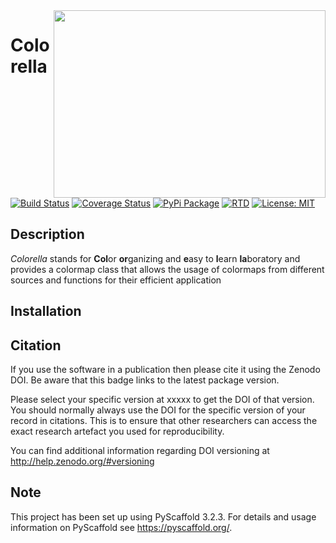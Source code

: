 <img align="right" src="https://github.com/TUW-GEO/colorella/raw/develop/docs/imgs/colorella_logo.png" height="300" width="435">

# Colorella
[![Build Status](https://travis-ci.org/TUW-GEO/colorella.svg?branch=master)](https://travis-ci.org/TUW-GEO/colorella)
[![Coverage Status](https://coveralls.io/repos/github/TUW-GEO/colorella/badge.svg?branch=master)](https://coveralls.io/github/TUW-GEO/colorella?branch=master)
[![PyPi Package](https://badge.fury.io/py/colorella.svg)](http://badge.fury.io/py/colorella)
[![RTD](https://readthedocs.org/projects/colorella/badge/?version=latest)](http://colorella.readthedocs.org/)
[![License: MIT](https://img.shields.io/badge/License-MIT-yellow.svg)](https://opensource.org/licenses/MIT)

## Description
*Colorella* stands for **Col**or **or**ganizing and **e**asy to **l**earn **la**boratory
and provides a colormap class that allows the usage of colormaps from different sources and functions for their efficient application

## Installation

## Citation
If you use the software in a publication then please cite it using the Zenodo DOI.
Be aware that this badge links to the latest package version.

Please select your specific version at xxxxx to get the DOI of that version.
You should normally always use the DOI for the specific version of your record in citations.
This is to ensure that other researchers can access the exact research artefact you used for reproducibility.

You can find additional information regarding DOI versioning at http://help.zenodo.org/#versioning


## Note
This project has been set up using PyScaffold 3.2.3. For details and usage
information on PyScaffold see https://pyscaffold.org/.
